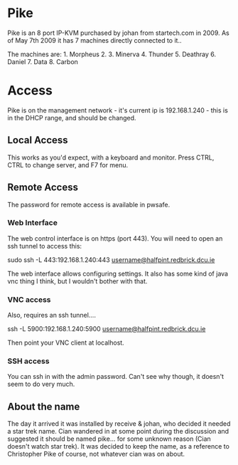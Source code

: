 # Pike

Pike is an 8 port IP-KVM purchased by johan from startech.com in 2009. As of May 7th 2009 it has 7 machines directly connected to it..

The machines are:
    1. Morpheus
    2.
    3. Minerva
    4. Thunder
    5. Deathray
    6. Daniel
    7. Data
    8. Carbon


# Access

Pike is on the management network - it's current ip is 192.168.1.240 - this is in the DHCP range, and should be changed.

## Local Access

This works as you'd expect, with a keyboard and monitor. Press CTRL, CTRL to change server, and F7 for menu.

## Remote Access

The password for remote access is available in pwsafe.

### Web Interface

The web control interface is on https (port 443). You will need to open an ssh tunnel to access this:

   sudo ssh -L 443:192.168.1.240:443 username@halfpint.redbrick.dcu.ie

The web interface allows configuring settings. It also has some kind of java vnc thing I think, but I wouldn't bother with that.

###  VNC access

Also, requires an ssh tunnel....

   ssh -L 5900:192.168.1.240:5900 username@halfpint.redbrick.dcu.ie

Then point your VNC client at localhost.

### SSH access

You can ssh in with the admin password. Can't see why though, it doesn't seem to do very much.

## About the name

The day it arrived it was installed by receive & johan, who decided it needed a star trek name. Cian wandered in at some point during the discussion and suggested it should be named pike... for some unknown reason (Cian doesn't watch star trek). It was decided to keep the name, as a reference to Christopher Pike of course, not whatever cian was on about.
